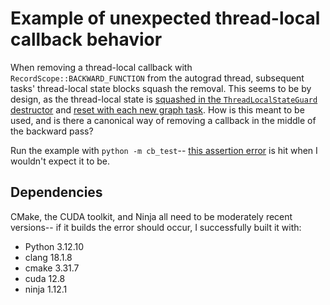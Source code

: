 # Example of unexpected thread-local callback behavior

When removing a thread-local callback with `RecordScope::BACKWARD_FUNCTION` from the autograd thread, subsequent tasks' thread-local state blocks squash the removal. This seems to be by design, as the thread-local state is [squashed in the `ThreadLocalStateGuard` destructor](https://github.com/pytorch/pytorch/blob/main/aten/src/ATen/ThreadLocalState.h#L106) and [reset with each new graph task](https://github.com/pytorch/pytorch/blob/main/torch/csrc/autograd/engine.cpp#L558). How is this meant to be used, and is there a canonical way of removing a callback in the middle of the backward pass?



Run the example with `python -m cb_test`-- [this assertion error](./src/cpp/cb_test/libcbtest.cpp#L36) is hit when I wouldn't expect it to be. 


## Dependencies

CMake, the CUDA toolkit, and Ninja all need to be moderately recent versions-- if it builds the error should occur, I successfully built it with:
- Python 3.12.10
- clang 18.1.8
- cmake 3.31.7
- cuda 12.8
- ninja 1.12.1